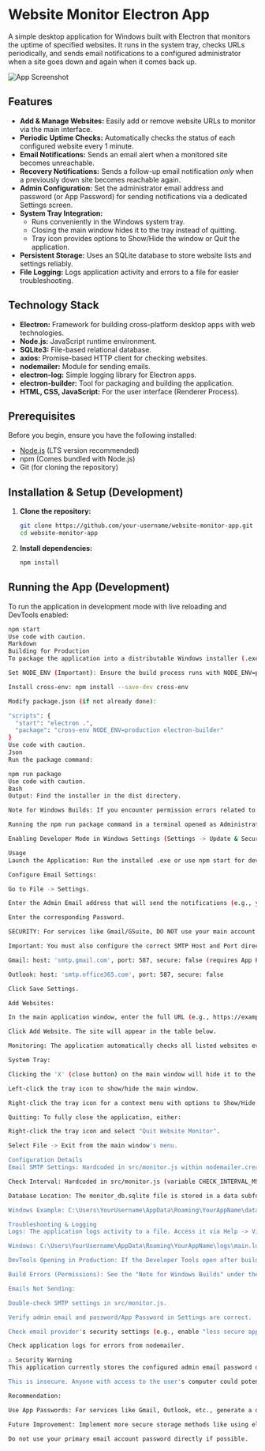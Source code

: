 # Website Monitor Electron App

A simple desktop application for Windows built with Electron that monitors the uptime of specified websites. It runs in the system tray, checks URLs periodically, and sends email notifications to a configured administrator when a site goes down and again when it comes back up.

![App Screenshot](placeholder.png) <!-- TODO: Replace placeholder.png with an actual screenshot of your app -->

## Features

-   **Add & Manage Websites:** Easily add or remove website URLs to monitor via the main interface.
-   **Periodic Uptime Checks:** Automatically checks the status of each configured website every 1 minute.
-   **Email Notifications:** Sends an email alert when a monitored site becomes unreachable.
-   **Recovery Notifications:** Sends a follow-up email notification _only_ when a previously down site becomes reachable again.
-   **Admin Configuration:** Set the administrator email address and password (or App Password) for sending notifications via a dedicated Settings screen.
-   **System Tray Integration:**
    -   Runs conveniently in the Windows system tray.
    -   Closing the main window hides it to the tray instead of quitting.
    -   Tray icon provides options to Show/Hide the window or Quit the application.
-   **Persistent Storage:** Uses an SQLite database to store website lists and settings reliably.
-   **File Logging:** Logs application activity and errors to a file for easier troubleshooting.

## Technology Stack

-   **Electron:** Framework for building cross-platform desktop apps with web technologies.
-   **Node.js:** JavaScript runtime environment.
-   **SQLite3:** File-based relational database.
-   **axios:** Promise-based HTTP client for checking websites.
-   **nodemailer:** Module for sending emails.
-   **electron-log:** Simple logging library for Electron apps.
-   **electron-builder:** Tool for packaging and building the application.
-   **HTML, CSS, JavaScript:** For the user interface (Renderer Process).

## Prerequisites

Before you begin, ensure you have the following installed:

-   [Node.js](https://nodejs.org/) (LTS version recommended)
-   npm (Comes bundled with Node.js)
-   Git (for cloning the repository)

## Installation & Setup (Development)

1.  **Clone the repository:**

    ```bash
    git clone https://github.com/your-username/website-monitor-app.git # Replace with your repo URL
    cd website-monitor-app
    ```

2.  **Install dependencies:**
    ```bash
    npm install
    ```

## Running the App (Development)

To run the application in development mode with live reloading and DevTools enabled:

```bash
npm start
Use code with caution.
Markdown
Building for Production
To package the application into a distributable Windows installer (.exe):

Set NODE_ENV (Important): Ensure the build process runs with NODE_ENV=production to disable DevTools in the final build. This is typically handled by adding cross-env to your build script.

Install cross-env: npm install --save-dev cross-env

Modify package.json (if not already done):

"scripts": {
  "start": "electron .",
  "package": "cross-env NODE_ENV=production electron-builder"
}
Use code with caution.
Json
Run the package command:

npm run package
Use code with caution.
Bash
Output: Find the installer in the dist directory.

Note for Windows Builds: If you encounter permission errors related to symbolic links during the build (A required privilege is not held by the client), try either:

Running the npm run package command in a terminal opened as Administrator.

Enabling Developer Mode in Windows Settings (Settings -> Update & Security / Privacy & security -> For developers).

Usage
Launch the Application: Run the installed .exe or use npm start for development.

Configure Email Settings:

Go to File -> Settings.

Enter the Admin Email address that will send the notifications (e.g., your monitoring email account).

Enter the corresponding Password.

SECURITY: For services like Gmail/GSuite, DO NOT use your main account password. Generate and use an App Password. See the Security Warning below.

Important: You must also configure the correct SMTP Host and Port directly in the src/monitor.js file within the nodemailer.createTransport options. Common examples:

Gmail: host: 'smtp.gmail.com', port: 587, secure: false (requires App Password & possibly enabling STARTTLS)

Outlook: host: 'smtp.office365.com', port: 587, secure: false

Click Save Settings.

Add Websites:

In the main application window, enter the full URL (e.g., https://example.com or example.com) into the input field.

Click Add Website. The site will appear in the table below.

Monitoring: The application automatically checks all listed websites every minute in the background. The Status and Last Checked columns will update.

System Tray:

Clicking the 'X' (close button) on the main window will hide it to the system tray. The app continues running.

Left-click the tray icon to show/hide the main window.

Right-click the tray icon for a context menu with options to Show/Hide the window or Quit the application entirely.

Quitting: To fully close the application, either:

Right-click the tray icon and select "Quit Website Monitor".

Select File -> Exit from the main window's menu.

Configuration Details
Email SMTP Settings: Hardcoded in src/monitor.js within nodemailer.createTransport. Modify the host, port, and secure options according to your email provider's requirements.

Check Interval: Hardcoded in src/monitor.js (variable CHECK_INTERVAL_MS). Default is 60000ms (1 minute).

Database Location: The monitor_db.sqlite file is stored in a data subfolder within the application's user data directory. You can find this path via Help -> View Logs (the log file is in a sibling logs folder).

Windows Example: C:\Users\YourUsername\AppData\Roaming\YourAppName\data\monitor_db.sqlite (Note: YourAppName is based on your package.json name or build.productName)

Troubleshooting & Logging
Logs: The application logs activity to a file. Access it via Help -> View Logs in the app menu, or find it manually at:

Windows: C:\Users\YourUsername\AppData\Roaming\YourAppName\logs\main.log

DevTools Opening in Production: If the Developer Tools open after building/installing, ensure NODE_ENV=production is set during the build process (see Building section).

Build Errors (Permissions): See the "Note for Windows Builds" under the Building section.

Emails Not Sending:

Double-check SMTP settings in src/monitor.js.

Verify admin email and password/App Password in Settings are correct.

Check email provider's security settings (e.g., enable "less secure apps" - not recommended, use App Passwords instead, or ensure correct ports/security protocols like STARTTLS are used).

Check application logs for errors from nodemailer.

⚠️ Security Warning
This application currently stores the configured admin email password directly in the SQLite database file located in the user's AppData directory.

This is insecure. Anyone with access to the user's computer could potentially access this file and retrieve the password in plain text.

Recommendation:

Use App Passwords: For services like Gmail, Outlook, etc., generate a dedicated "App Password" specifically for this application instead of using your main account password.

Future Improvement: Implement more secure storage methods like using electron-store with encryption or leveraging OS-level credential managers (e.g., Windows Credential Manager), which is more complex.

Do not use your primary email account password directly if possible.
```

